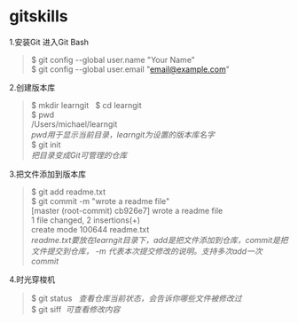 # gitskills
1.安装Git 进入Git Bash
> $ git config --global user.name "Your Name"   
> $ git config --global user.email "email@example.com"

2.创建版本库

> $ mkdir learngit  
> $ cd learngit  
> $ pwd   
/Users/michael/learngit  
*pwd用于显示当前目录，learngit为设置的版本库名字*   
> $ git init  
*把目录变成Git可管理的仓库*

3.把文件添加到版本库

> $ git add readme.txt  
> $ git commit -m "wrote a readme file"  
[master (root-commit) cb926e7] wrote a readme file  
 1 file changed, 2 insertions(+)  
 create mode 100644 readme.txt  
 *readme.txt要放在learngit目录下，add是把文件添加到仓库，commit是把文件提交到仓库， -m 代表本次提交修改的说明。支持多次add一次commit*
 
 4.时光穿梭机
 
 > $ git status   *查看仓库当前状态，会告诉你哪些文件被修改过*  
 > $ git siff  *可查看修改内容*
